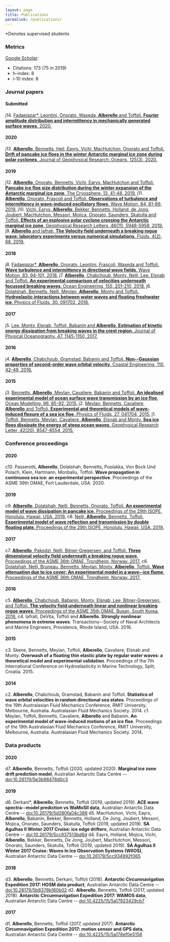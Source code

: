```yaml
---
layout: page
title: Publications
permalink: /publications/
---
```

*Denotes supervised students
### Metrics
[Google Scholar](https://scholar.google.com/citations?user=32bF0ZgAAAAJ&hl=en):
- Citations: 173 (75 in 2019)
- h-index: 8
- i-10 index: 8
### Journal papers
#### Submitted
j14. [Fadaeiazar*, Leontini, Onorato, Waseda, **Alberello** and Toffoli. __Fourier amplitude distribution and intermittency in mechanically generated surface waves__. 2020.](https://arxiv.org/pdf/2003.08666.pdf)
#### 2020
j13. [**Alberello**, Bennetts, Heil, Eayrs, Vichi, MacHutchon, Onorato and Toffoli. __Drift of pancake ice floes in the winter Antarctic marginal ice zone during polar cyclones__. Journal of Geophysical Research: Oceans, 125(3), 2020.](https://agupubs.onlinelibrary.wiley.com/doi/10.1029/2019JC015418)
#### 2019
j12. [**Alberello**, Onorato, Bennetts, Vichi, Earys, MacHutchon and Toffoli. __Pancake ice floe size distribution during the winter expansion of the Antarctic marginal ice zone__. The Cryosphere, 13, 41-48, 2019.](https://doi.org/10.5194/tc-13-41-2019)
j11. [**Alberello**, Onorato, Frascoli and Toffoli. __Observations of turbulence and intermittency in wave-induced oscillatory flows__. Wave Motion, 84, 81-89, 2019.](https://doi.org/10.1016/j.wavemoti.2018.10.003)
j10. [Vichi, Earys, **Alberello**, Bekker, Bennetts, Holland, de Jong, Joubert, MacHutchon, Messori, Mojica, Onorato, Saunders, Skatulla and Toffoli. __Effects of an explosive polar cyclone crossing the Antarctic marginal ice zone__. Geophysical Research Letters, 46(11), 5948-5958, 2019.](https://doi.org/10.1029/2019GL082457)
j9. [**Alberello** and Iafrati. __The Velocity field underneath a breaking rogue wave: laboratory experiments versus numerical simulations__. Fluids, 4(2), 68, 2019.](https://doi.org/10.3390/fluids4020068)
#### 2018
j8. [Fadaeiazar*, **Alberello**, Onorato, Leontini, Frascoli, Waseda and Toffoli. __Wave turbulence and intermittency in directional wave fields__. Wave Motion, 83, 94-101, 2018.](https://doi.org/10.1016/j.wavemoti.2018.09.002)
j7. [**Alberello**, Chabchoub, Monty, Nelli, Lee, Elsnab and Toffoli. __An experimental comparison of velocities underneath focussed breaking waves__. Ocean Engineering, 155, 201-210, 2018.](https://doi.org/10.1016/j.oceaneng.2018.02.049)
j6. [Dolatshah, Bennetts, Nelli, Meylan, **Alberello**, Monty and Toffoli. __Hydroelastic interactions between water waves and floating freshwater ice__. Physics of Fluids, 30, 091702, 2018.](https://doi.org/10.1063/1.5050262)
#### 2017
j5. [Lee, Monty, Elsnab, Toffoli, Babanin and **Alberello**. __Estimation of kinetic energy dissipation from breaking waves in the crest region__. Journal of Physical Oceanography, 47, 1145-1150, 2017.](https://doi.org/10.1175/JPO-D-16-0273.1)
#### 2016
j4. [**Alberello**, Chabchoub, Gramstad, Babanin and Toffoli. __Non--Gaussian properties of second-order wave orbital velocity__. Coastal Engineering, 110, 42-49, 2016.](https://doi.org/10.1016/j.coastaleng.2016.01.001)
#### 2015
j3. [Bennetts, **Alberello**, Meylan, Cavaliere, Babanin and Toffoli. __An idealised experimental model of ocean surface wave transmission by an ice floe__. Ocean Modelling, 96, 85-92, 2015.](https://doi.org/10.1016/j.ocemod.2015.03.001)
j2. [Meylan, Bennetts, Cavaliere, **Alberello** and Toffoli. __Experimental and theoretical models of wave-induced flexure of a sea ice floe__. Physics of Fluids, 27, 041704, 2015.](https://doi.org/10.1063/1.4916573)
j1. [Toffoli, Bennetts, Meylan, Cavaliere, **Alberello**, Elsnab and Monty. __Sea ice floes dissipate the energy of steep ocean waves__. Geophysical Research Letter, 42(20), 8547-8554, 2015.](https://doi.org/10.1002/2015GL065937)
### Conference proceedings
#### 2020
c10. Passerotti, **Alberello**, Dolatshah, Bennetts, Puolakka, Von Bock Und Polach, Klein, Hartmann, Monbaliu, Toffoli. __Wave propagation in continuous sea ice: an experimental perspective__. Proceedings of the ASME 39th OMAE, Fort Lauderdale, USA. 2020.
#### 2019
c9. [**Alberello**, Dolatshah, Nelli, Bennetts, Onorato, Toffoli. __An experimental model of wave dissipation in pancake ice__. Proceedings of the 29th ISOPE, Honolulu, Hawaii, USA. 2019.](https://www.onepetro.org/conference-paper/ISOPE-I-19-239)
c8. [Nelli, **Alberello**, Bennetts, Toffoli. __Experimental model of wave reflection and transmission by double floating plate__. Proceedings of the 29th ISOPE, Honolulu, Hawaii, USA. 2019.](https://onepetro.org/conference-paper/ISOPE-I-19-403)
#### 2017
c7. [**Alberello**, Pakodzi, Nelli, Bitner-Gregersen, and Toffoli. __Three dimensional velocity field underneath a breaking rogue wave__. Proceedings of the ASME 36th OMAE, Trondheim, Norway. 2017.](https://doi.org/10.1115/OMAE2017-61237)
c6. [Dolatshah, Nelli, Bruneau, Bennetts, Meylan, Monty, **Alberello**, Toffoli. __Wave attenuation due to ice cover: An experimental model in a wave--ice flume__. Proceedings of the ASME 36th OMAE, Trondheim, Norway. 2017.](http://doi.org/10.1115/OMAE2017-61548)
#### 2016
c5. [**Alberello**, Chabchoub, Babanin, Monty, Elsnab, Lee, Bitner-Gregersen, and Toffoli. __The velocity field underneath linear and nonlinear breaking rogue waves__. Proceedings of the ASME 35th OMAE, Busan, South Korea. 2016.](http://doi.org/10.1115/OMAE2016-54481)
c4. Iafrati, DeVita, Toffoli and **Alberello**. __Strongly nonlinear phenomena in extreme waves__. Transactions--Society of Naval Architects and Marine Engineers, Providence, Rhode Island, USA. 2016.
#### 2015
c3. Skene, Bennetts, Meylan, Toffoli, **Alberello**, Cavaliere, Elsnab and Monty. __Overwash of a floating thin elastic plate by regular water waves: a theoretical model and experimental validation__. Proceedings of the 7th International Conference on Hydroelasticity in Marine Technology, Split, Croatia. 2015.
#### 2014
c2. **Alberello**, Chabchoub, Gramstad, Babanin and Toffoli. __Statistics of wave orbital velocities in random directional sea states__. Proceedings of the 19th Australasian Fluid Mechanics Conference, RMIT University, Melbourne, Australia. Australasian Fluid Mechanics Society. 2014.
c1. Meylan, Toffoli, Bennetts, Cavaliere, **Alberello** and Babanin. __An experimental model of wave-induced motions of an ice floe__. Proceedings of the 19th Australasian Fluid Mechanics Conference, RMIT University, Melbourne, Australia. Australasian Fluid Mechanics Society. 2014.
### Data products
#### 2020
d7. **Alberello**, Bennetts, Toffoli (2020, updated 2020). __Marginal ice zone drift prediction model__, Australian Antarctic Data Centre -- [doi:10.26179/5e3b98478d0c3](doi:10.26179/5e3b98478d0c3)
#### 2019
d6. Derkani*, **Alberello**, Bennetts, Toffoli (2019, updated 2019). __ACE wave spectra--model prediction vs WaMoSII data__, Australian Antarctic Data Centre -- [doi:10.26179/5d280fa04c386](doi:10.26179/5d280fa04c386)
d5. MacHutchon, Vichi, Eayrs, **Alberello**, Babanin, Bekker, Bennetts, Holland, De Jong, Joubert, Messori, Mojica, Onorato, Saunders, Skatulla, Toffoli (2019, updated 2019). __SA Agulhas II Winter 2017 Cruise: ice edge drifters__, Australian Antarctic Data Centre -- [doi:10.26179/5cc937513bd6d](doi:10.26179/5cc937513bd6d)
d4. Eayrs, Holland, Mojica, Vichi, **Alberello**, Bekker, Bennetts, De Jong, Joubert, MacHutchon, Messori, Onorato, Saunders, Skatulla, Toffoli (2019, updated 2019). __SA Agulhas II Winter 2017 Cruise: Waves In Ice Observation Systems (WIIOS)__, Australian Antarctic Data Centre -- [doi:10.26179/5cc934992f065](doi:10.26179/5cc934992f065)
#### 2018
d3. **Alberello**, Bennetts, Derkani, Toffoli (2018). __Antarctic Circumnavigation Expedition 2017: HOSM data product__, Australian Antarctic Data Centre -- [doi:10.26179/5b8378b160b02](doi:10.26179/5b8378b160b02)
d2. **Alberello**, Bennetts, Toffoli (2017, updated 2018). __Antarctic Circumnavigation Expedition 2017: WAMOS data__, Australian Antarctic Data Centre -- [doi:10.4225/15/5a17923429cb7](doi:10.4225/15/5a17923429cb7)
#### 2017
d1. **Alberello**, Bennetts, Toffoli (2017, updated 2017). __Antarctic Circumnavigation Expedition 2017: motion sensor and GPS data__, Australian Antarctic Data Centre -- [doi:10.4225/15/5a178ef0e5156](doi:10.4225/15/5a178ef0e5156)

